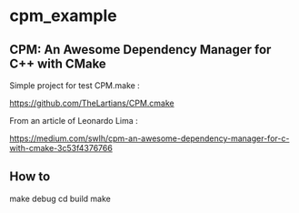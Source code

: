 # cpm_example

## CPM: An Awesome Dependency Manager for C++ with CMake

Simple project for test CPM.make :

https://github.com/TheLartians/CPM.cmake

From an article of Leonardo Lima :

https://medium.com/swlh/cpm-an-awesome-dependency-manager-for-c-with-cmake-3c53f4376766

## How to 

make debug
cd build
make
